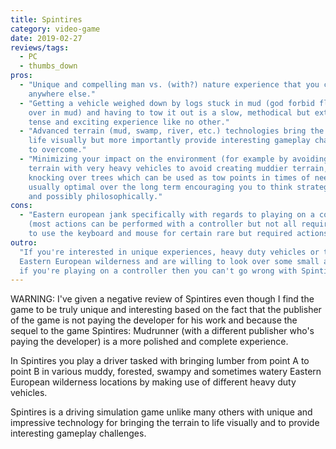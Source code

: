 ```yaml
---
title: Spintires
category: video-game
date: 2019-02-27
reviews/tags:
  - PC
  - thumbs_down
pros:
  - "Unique and compelling man vs. (with?) nature experience that you can't find
    anywhere else."
  - "Getting a vehicle weighed down by logs stuck in mud (god forbid flipped
    over in mud) and having to tow it out is a slow, methodical but extremely
    tense and exciting experience like no other."
  - "Advanced terrain (mud, swamp, river, etc.) technologies bring the game to
    life visually but more importantly provide interesting gameplay challenges
    to overcome."
  - "Minimizing your impact on the environment (for example by avoiding certain
    terrain with very heavy vehicles to avoid creating muddier terrain, by not
    knocking over trees which can be used as tow points in times of need) is
    usually optimal over the long term encouraging you to think strategically
    and possibly philosophically."
cons:
  - "Eastern european jank specifically with regards to playing on a controller
    (most actions can be performed with a controller but not all requiring you
    to use the keyboard and mouse for certain rare but required actions)."
outro:
  "If you're interested in unique experiences, heavy duty vehicles or the
  Eastern European wilderness and are willing to look over some small annoyances
  if you're playing on a controller then you can't go wrong with Spintires."
---
```


WARNING: I've given a negative review of Spintires even though I find the game
to be truly unique and interesting based on the fact that the publisher of the
game is not paying the developer for his work and because the sequel to the game
Spintires: Mudrunner (with a different publisher who's paying the developer) is
a more polished and complete experience.

In Spintires you play a driver tasked with bringing lumber from point A to point
B in various muddy, forested, swampy and sometimes watery Eastern European
wilderness locations by making use of different heavy duty vehicles.

Spintires is a driving simulation game unlike many others with unique and
impressive technology for bringing the terrain to life visually and to provide
interesting gameplay challenges.
